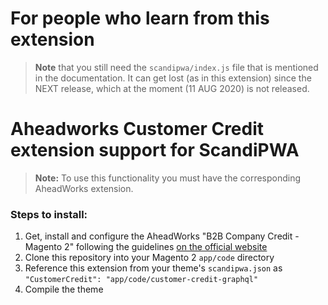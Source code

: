 # For people who learn from this extension

> **Note** that you still need the `scandipwa/index.js` file that is mentioned in the documentation. It can get lost (as in this extension) since the NEXT release, which at the moment (11 AUG 2020) is not released.

# Aheadworks Customer Credit extension support for ScandiPWA

> **Note:** To use this functionality you must have the corresponding AheadWorks extension.

### Steps to install:
1. Get, install and configure the AheadWorks "B2B Company Credit - Magento 2" following the guidelines [on the official website](https://aheadworks.atlassian.net/wiki/spaces/EUDOC/pages/1554677774/B2B+Company+Credit+-+Magento+2)
2. Clone this repository into your Magento 2 `app/code` directory
3. Reference this extension from your theme's `scandipwa.json` as `"CustomerCredit": "app/code/customer-credit-graphql"`
4. Compile the theme
